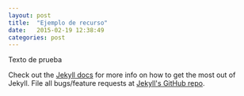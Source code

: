 ```yaml
---
layout: post
title:  "Ejemplo de recurso"
date:   2015-02-19 12:38:49
categories: post
---
```


Texto de prueba

Check out the [Jekyll docs][jekyll] for more info on how to get the most out of Jekyll. File all bugs/feature requests at [Jekyll's GitHub repo][jekyll-gh].

[jekyll-gh]: https://github.com/jekyll/jekyll
[jekyll]:    http://jekyllrb.com

